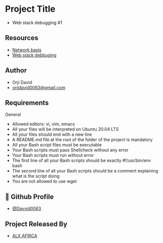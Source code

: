 
# Project Title
- Web stack debugging #1
## Resources

 - [Network basis](https://intranet.alxswe.com/concepts/33)
  - [Web stack debbuging](https://intranet.alxswe.com/concepts/68)


## Author

- Orji David 
- orjidavid0063@gmail.com

## Requirements

General
- Allowed editors: vi, vim, emacs
- All your files will be interpreted on Ubuntu 20.04 LTS
- All your files should end with a new line
- A README.md file at the root of the folder of the project is mandatory
- All your Bash script files must be executable
- Your Bash scripts must pass Shellcheck without any error
- Your Bash scripts must run without error
- The first line of all your Bash scripts should be exactly #!/usr/bin/env bash
- The second line of all your Bash scripts should be a comment explaining what is the script doing
- You are not allowed to use wget
## 🔗 Github Profile
- [@Dayvid0063](https://github.com/Dayvid0063)


## Project Released By

- [ALX AFRICA](https://www.alxafrica.com/)
